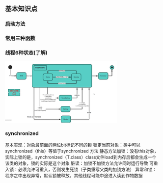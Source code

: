 ## 基本知识点

### 启动方法
### 常用三种函数
### 线程6种状态(了解)
<img src="https://raw.githubusercontent.com/zhouyubiu/gitnotes_images/master/gitnote/2020/03/30/1585508531806-1585508531810.png" wight=400 height=200 />

### synchronized
基本实现：对象最前面的两位bit标记不同的锁
锁定当前对象：类中可以synchronized（this）等值于synchronized 方法
静态方法加锁：没有this对象，实际上锁的是，synchronized（T.class）class文件load到内存后都会生成一个该类的对象，锁的实际是这个对象
脏读：加锁不加锁方法允许同时运行导致
可重入锁：必须允许可重入，否则发生死锁（子类重写父类的加锁方法）
异常和锁：程序之中出现异常，默认锁被释放。其他线程可能中途进入读到作物数据



